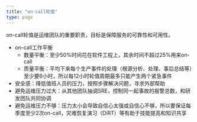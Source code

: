 ```yaml
---
title: "on-call轮值"
type: page
---
```


on-call轮值是运维团队的重要职责，目标是保障服务的可靠性和可用性。

* on-call工作平衡
    * 数量平衡：至少50%时间花在软件工程上，其余时间不超过25%用来on-call
    * 质量平衡：平均下来每个生产事件的处理（根源分析、处理、事后总结等）至少要6小时，所以每12小时轮值周期最多只能产生两个紧急事件
* 安全感：降低值班人员的压力，按照步骤解决问题，寻求外部帮助
* 避免运维压力过大：从其他团队抽调SRE，控制同一起事故的报警总数，和研发团队共同协调
* 避免运维压力不够：压力太小会导致自信心太强或自信心不够，所以要保证每季度至少2次on-call，灾难恢复演习（DiRT）等有助于技能提高和知识共享
